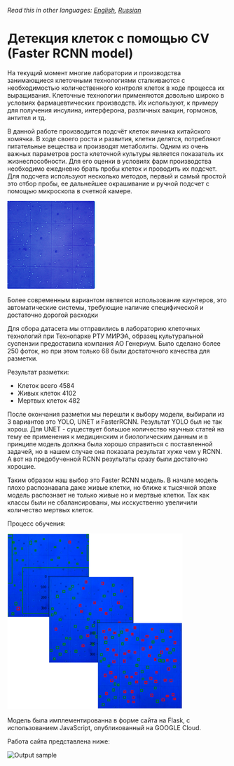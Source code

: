 *Read this in other languages: [English](README.md), [Russian](README.ru.md)*

# Детекция клеток с помощью CV (Faster RCNN model)

На текущий момент многие лаборатории и производства занимающиеся клеточными технологиями сталкиваются с необходимостью количественного контроля клеток в ходе процесса их выращивания. Клеточные технологии применяются довольно широко в условиях фармацевтических производств. Их используют, к примеру для получения инсулина, интерферона, различных вакцин, гормонов, антител и тд.

В данной работе производится подсчёт клеток яичника китайского хомячка. В ходе своего роста и развития, клетки делятся, потребляют питательные вещества и производят метаболиты. Одним из очень важных параметров роста клеточной культуры является показатель их жизнеспособности. Для его оценки в условиях фарм производства необходимо ежедневно брать пробы клеток и проводить их подсчет. Для подсчета используют несколько методов, первый и самый простой это отбор пробы, ее дальнейшее окрашивание и ручной подсчет с помощью микроскопа в счетной камере.

<img src="https://github.com/njarkih/cells_counter/blob/main/presentation/cells_example.PNG" width="200" height="200">

Более современным вариантом является использование каунтеров, это автоматические системы, требующие наличие специфической и достаточно дорогой расходки

Для сбора датасета мы отправились в лабораторию клеточных технологий при Технопарке РТУ МИРЭА, образец культуральной суспензии предоставила компания АО Генериум. Было сделано более 250 фоток, но при этом только 68 были достаточного качества для разметки. 

Результат разметки:
  - Клеток всего 4584
  - Живых клеток 4102
  - Мертвых клеток 482

После окончания разметки мы перешли к выбору модели, выбирали из 3 вариантов это YOLO, UNET и FasterRCNN.
Результат YOLO был не так хорош. Для UNET - существует большое количество научных статей на тему ее применения к медицинским и биологическим данным и в принципе модель должна была хорошо справиться с поставленной задачей, но в нашем случае она показала результат хуже чем у RCNN. А вот на предобученной RCNN результаты сразу были достаточно хорошие.

Таким образом наш выбор это Faster RCNN модель. В начале модель плохо распознавала даже живые клетки, но ближе к тысячной эпохе модель распознает не только живые но и мертвые клетки. Так как классы были не сбалансированы, мы исскуственно увеличили количество мертвых клеток.

Процесс обучения:

<img src="https://github.com/njarkih/cells_counter/blob/main/presentation/learning_process.PNG" width="400" height="400">

Модель была имплементированна в форме сайта на Flask, с использованием JavaScript, опубликованный на GOOGLE Cloud.

Работа сайта представлена ниже:

![Output sample](https://github.com/njarkih/cells_counter/blob/main/presentation/Cells.gif)
